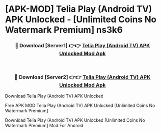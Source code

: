 # [APK-MOD] Telia Play (Android TV) APK Unlocked - [Unlimited Coins No Watermark Premium] ns3k6



<div align="center">
<h3>🔴 Download [Server1] 👉👉 <a href="https://momento.my/?title=Telia_Play_(Android_TV)_APK_Unlocked">Telia Play (Android TV) APK Unlocked Mod Apk</a></h3><br>

<h3>🔴 Download [Server2] 👉👉 <a href="https://momento.my/?title=Telia_Play_(Android_TV)_APK_Unlocked">Telia Play (Android TV) APK Unlocked Mod Apk</a></h3>
</div>



Download Telia Play (Android TV) APK Unlocked 

Free APK MOD Telia Play (Android TV) APK Unlocked [Unlimited Coins No Watermark Premium]

Download Telia Play (Android TV) APK Unlocked [Unlimited Coins No Watermark Premium] Mod For Android
